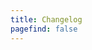 ```yaml
---
title: Changelog
pagefind: false
---
```


































































































